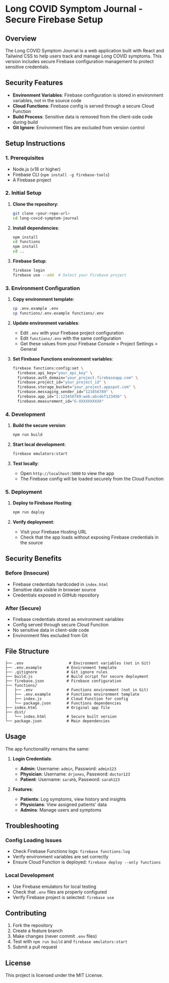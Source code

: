 # Long COVID Symptom Journal - Secure Firebase Setup

## Overview

The Long COVID Symptom Journal is a web application built with React and Tailwind CSS to help users track and manage Long COVID symptoms. This version includes secure Firebase configuration management to protect sensitive credentials.

## Security Features

- **Environment Variables**: Firebase configuration is stored in environment variables, not in the source code
- **Cloud Functions**: Firebase config is served through a secure Cloud Function
- **Build Process**: Sensitive data is removed from the client-side code during build
- **Git Ignore**: Environment files are excluded from version control

## Setup Instructions

### 1. Prerequisites

- Node.js (v18 or higher)
- Firebase CLI (`npm install -g firebase-tools`)
- A Firebase project

### 2. Initial Setup

1. **Clone the repository**:
   ```bash
   git clone <your-repo-url>
   cd long-covid-symptom-journal
   ```

2. **Install dependencies**:
   ```bash
   npm install
   cd functions
   npm install
   cd ..
   ```

3. **Firebase Setup**:
   ```bash
   firebase login
   firebase use --add  # Select your Firebase project
   ```

### 3. Environment Configuration

1. **Copy environment template**:
   ```bash
   cp .env.example .env
   cp functions/.env.example functions/.env
   ```

2. **Update environment variables**:
   - Edit `.env` with your Firebase project configuration
   - Edit `functions/.env` with the same configuration
   - Get these values from your Firebase Console > Project Settings > General

3. **Set Firebase Functions environment variables**:
   ```bash
   firebase functions:config:set \
     firebase.api_key="your_api_key" \
     firebase.auth_domain="your_project.firebaseapp.com" \
     firebase.project_id="your_project_id" \
     firebase.storage_bucket="your_project.appspot.com" \
     firebase.messaging_sender_id="123456789" \
     firebase.app_id="1:123456789:web:abcdef123456" \
     firebase.measurement_id="G-XXXXXXXXXX"
   ```

### 4. Development

1. **Build the secure version**:
   ```bash
   npm run build
   ```

2. **Start local development**:
   ```bash
   firebase emulators:start
   ```

3. **Test locally**:
   - Open `http://localhost:5000` to view the app
   - The Firebase config will be loaded securely from the Cloud Function

### 5. Deployment

1. **Deploy to Firebase Hosting**:
   ```bash
   npm run deploy
   ```

2. **Verify deployment**:
   - Visit your Firebase Hosting URL
   - Check that the app loads without exposing Firebase credentials in the source

## Security Benefits

### Before (Insecure)
- Firebase credentials hardcoded in `index.html`
- Sensitive data visible in browser source
- Credentials exposed in GitHub repository

### After (Secure)
- Firebase credentials stored as environment variables
- Config served through secure Cloud Function
- No sensitive data in client-side code
- Environment files excluded from Git

## File Structure

```
├── .env                    # Environment variables (not in Git)
├── .env.example           # Environment template
├── .gitignore             # Git ignore rules
├── build.js               # Build script for secure deployment
├── firebase.json          # Firebase configuration
├── functions/
│   ├── .env               # Functions environment (not in Git)
│   ├── .env.example       # Functions environment template
│   ├── index.js           # Cloud Function for config
│   └── package.json       # Functions dependencies
├── index.html             # Original app file
├── dist/
│   └── index.html         # Secure built version
└── package.json           # Main dependencies
```

## Usage

The app functionality remains the same:

1. **Login Credentials**:
   - **Admin**: Username: `admin`, Password: `admin123`
   - **Physician**: Username: `drjones`, Password: `doctor123`
   - **Patient**: Username: `sarahb`, Password: `sarah123`

2. **Features**:
   - **Patients**: Log symptoms, view history and insights
   - **Physicians**: View assigned patients' data
   - **Admins**: Manage users and symptoms

## Troubleshooting

### Config Loading Issues
- Check Firebase Functions logs: `firebase functions:log`
- Verify environment variables are set correctly
- Ensure Cloud Function is deployed: `firebase deploy --only functions`

### Local Development
- Use Firebase emulators for local testing
- Check that `.env` files are properly configured
- Verify Firebase project is selected: `firebase use`

## Contributing

1. Fork the repository
2. Create a feature branch
3. Make changes (never commit `.env` files)
4. Test with `npm run build` and `firebase emulators:start`
5. Submit a pull request

## License

This project is licensed under the MIT License.